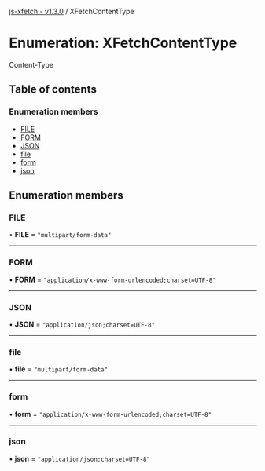 [js-xfetch - v1.3.0](../README.md) / XFetchContentType

# Enumeration: XFetchContentType

Content-Type

## Table of contents

### Enumeration members

- [FILE](XFetchContentType.md#file)
- [FORM](XFetchContentType.md#form)
- [JSON](XFetchContentType.md#json)
- [file](XFetchContentType.md#file-1)
- [form](XFetchContentType.md#form-1)
- [json](XFetchContentType.md#json-1)

## Enumeration members

### FILE

• **FILE** = `"multipart/form-data"`

___

### FORM

• **FORM** = `"application/x-www-form-urlencoded;charset=UTF-8"`

___

### JSON

• **JSON** = `"application/json;charset=UTF-8"`

___

### file

• **file** = `"multipart/form-data"`

___

### form

• **form** = `"application/x-www-form-urlencoded;charset=UTF-8"`

___

### json

• **json** = `"application/json;charset=UTF-8"`
